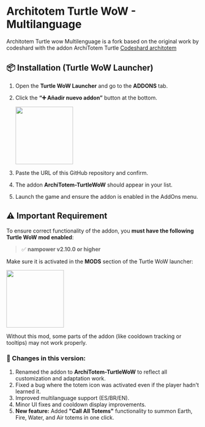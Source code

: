 # Architotem Turtle WoW - Multilanguage

Architotem Turtle wow Multilenguage is a fork based on the original work by codeshard with the addon ArchiTotem Turtle [Codeshard architotem](https://github.com/codeshard/ArchiTotem)




## 📦 Installation (Turtle WoW Launcher)

1. Open the **Turtle WoW Launcher** and go to the **ADDONS** tab.
2. Click the **“➕ Añadir nuevo addon”** button at the bottom.
   
   <img src="https://github.com/user-attachments/assets/0a4165ad-495c-4faf-ad85-4159d32c8df2" width="150" />


3. Paste the URL of this GitHub repository and confirm.
4. The addon **ArchiTotem-TurtleWoW** should appear in your list.
5. Launch the game and ensure the addon is enabled in the AddOns menu.


## ⚠️ Important Requirement

To ensure correct functionality of the addon, you **must have the following Turtle WoW mod enabled**:

> ✅ **nampower v2.10.0 or higher**

Make sure it is activated in the **MODS** section of the Turtle WoW launcher:

<img src="https://github.com/user-attachments/assets/3084902b-41cf-4548-9515-d93f4f615297" width="150" />

Without this mod, some parts of the addon (like cooldown tracking or tooltips) may not work properly.



### 🔧 Changes in this version:

1. Renamed the addon to **ArchiTotem-TurtleWoW** to reflect all customization and adaptation work.  
2. Fixed a bug where the totem icon was activated even if the player hadn't learned it.  
3. Improved multilanguage support (ES/BR/EN).  
4. Minor UI fixes and cooldown display improvements.  
5. **New feature:** Added **"Call All Totems"** functionality to summon Earth, Fire, Water, and Air totems in one click.


